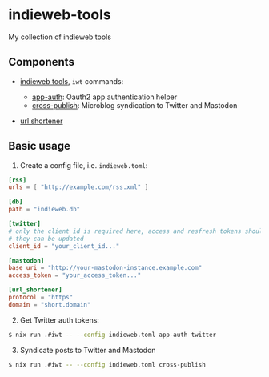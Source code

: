 
# indieweb-tools

My collection of indieweb tools

## Components

- [indieweb tools](crates/apps/iwt), `iwt` commands:
  - [app-auth](crates/libraries/app_auth): Oauth2 app authentication helper
  - [cross-publish](crates/libraries/cross_publisher): Microblog syndication to Twitter and Mastodon
  
- [url shortener](crates/apps/url_shortener)

## Basic usage

1) Create a config file, i.e. `indieweb.toml`:

```toml
[rss]
urls = [ "http://example.com/rss.xml" ]

[db]
path = "indieweb.db"

[twitter]
# only the client id is required here, access and resfresh tokens should be stored in the db so that
# they can be updated
client_id = "your_client_id..."

[mastodon]
base_uri = "http://your-mastodon-instance.example.com"
access_token = "your_access_token..."

[url_shortener]
protocol = "https"
domain = "short.domain"
```

2) Get Twitter auth tokens:

```bash
$ nix run .#iwt -- --config indieweb.toml app-auth twitter
```

3) Syndicate posts to Twitter and Mastodon

```bash
$ nix run .#iwt -- --config indieweb.toml cross-publish
```